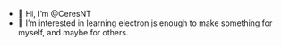 - 👋 Hi, I’m @CeresNT
- 👀 I’m interested in learning electron.js enough to make something for myself, and maybe for others.

<!---
CeresNT/CeresNT is a ✨ special ✨ repository because its `README.md` (this file) appears on your GitHub profile.
You can click the Preview link to take a look at your changes.
--->
